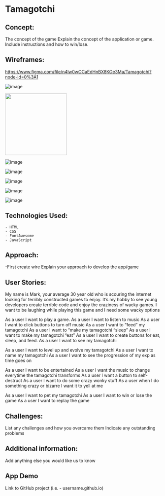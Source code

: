 # Tamagotchi

## Concept:
The concept of the game 
Explain the concept of the application or game. Include instructions and how to win/lose.

## Wireframes:
https://www.figma.com/file/n4lw0wOCaEdHnBX8KOe3Ma/Tamagotchi?node-id=0%3A1

![image](https://user-images.githubusercontent.com/92244135/144167659-c5783c70-f8dd-475f-ae2d-0bffd1e9bc3e.png)

<img src ="https://user-images.githubusercontent.com/92244135/144167659-c5783c70-f8dd-475f-ae2d-0bffd1e9bc3e.png" width= "200" height= "200">

![image](https://user-images.githubusercontent.com/92244135/144167703-4f20b3b5-65f7-4348-9257-b36179acf3aa.png)

![image](https://user-images.githubusercontent.com/92244135/144167808-b4e80995-bd71-4137-b8a5-fe15e3fcdff2.png)

![image](https://user-images.githubusercontent.com/92244135/144167856-6af71684-b072-4314-b0aa-32c46f41a0ca.png)

![image](https://user-images.githubusercontent.com/92244135/144167882-9e3b5bb5-3b41-4369-9671-ea7c03b5140d.png)

![image](https://user-images.githubusercontent.com/92244135/144167907-5816a7f4-73df-4fea-9540-26799b223555.png)


## Technologies Used:
    - HTML
    - CSS
    - FontAwesome
    - JavaScript

## Approach:
-First create wire
Explain your approach to develop the app/game

## User Stories:
My name is  Mark, your average 30 year old who is scouring the internet looking for terribly constructed games to enjoy. It’s my hobby to see young developers create terrible code and enjoy the craziness of wacky games. I want to be laughing while playing this game and I need some wacky options

As a user I want to play a game.
As a user I want to listen to music
As a user I want to click buttons to turn off music
As a user I want to “feed” my tamagotchi
As a user I want to “make my tamagotchi “sleep”
As a user I want to make my tamagotchi “eat”
As a user I want to create buttons for eat, sleep, and feed.
As a user I want to see my tamagotchi 

As a user I want to level up and evolve my tamagotchi
As a user I want to name my tamagotchi
As a user I want to see the progression of my exp as time goes on

As a user I want to be entertained
As a user I want the music to change everytime the tamagotchi transforms
As a user I want a button to self-destruct
As a user I want to do some crazy wonky stuff
As a user when I do something crazy or bizarre I want it to yell at me

As a user I want to pet my tamagotchi
As a user I want to win or lose the game
As a user I want to replay the game

## Challenges:
List any challenges and how you overcame them
Indicate any outstanding problems

## Additional information:
Add anything else you would like us to know

## App Demo
Link to GitHub project (i.e. - username.github.io)
